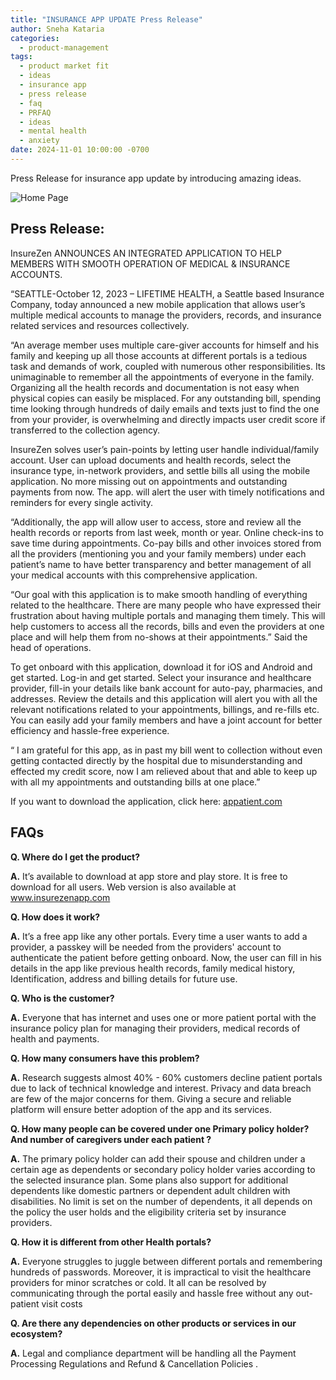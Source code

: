 ```yaml
---
title: "INSURANCE APP UPDATE Press Release"
author: Sneha Kataria
categories: 
  - product-management
tags: 
  - product market fit 
  - ideas 
  - insurance app 
  - press release 
  - faq 
  - PRFAQ 
  - ideas 
  - mental health 
  - anxiety
date: 2024-11-01 10:00:00 -0700
---
```


Press Release for insurance app update by introducing amazing ideas.

![Home Page](/blog/assets/insurance_app/home_page.png)

## **Press Release:**

InsureZen ANNOUNCES AN INTEGRATED APPLICATION TO HELP MEMBERS WITH SMOOTH OPERATION OF MEDICAL & INSURANCE ACCOUNTS.

“SEATTLE-October 12, 2023 – LIFETIME HEALTH, a Seattle based Insurance Company, today announced a new mobile application that allows user’s multiple medical accounts to manage the providers, records, and insurance related services and resources collectively.

“An average member uses multiple care-giver accounts for himself and his family and keeping up all those accounts at different portals is a tedious task and demands of work, coupled with numerous other responsibilities. Its unimaginable to remember all the appointments of everyone in the family. Organizing all the health records and documentation is not easy when physical copies can easily be misplaced. For any outstanding bill, spending time looking through hundreds of daily emails and texts just to find the one from your provider, is overwhelming and directly impacts user credit score if transferred to the collection agency.

InsureZen solves user’s pain-points by letting user handle individual/family account. User can upload documents and health records, select the insurance type, in-network providers, and settle bills all using the mobile application. No more missing out on appointments and outstanding payments from now. The app. will  alert the user with timely notifications and reminders for every single activity.

“Additionally, the app will allow user to access, store and review all the health records or reports from last week, month or year. Online check-ins to save time during appointments. Co-pay bills and other invoices stored  from all the providers (mentioning you and your family members) under each patient’s name to have better transparency and better management of all your medical accounts with this comprehensive application.

“Our goal with this application is to make smooth handling of everything related to the healthcare. There are many people who have expressed their frustration about having multiple portals and managing them timely. This will help customers to access all the records, bills and even the providers at one place and will help them from no-shows at their appointments.” Said the head of operations.

To get onboard with this application, download it for iOS and Android and get started. Log-in and get started. Select your insurance and healthcare provider, fill-in your details like bank account for auto-pay, pharmacies, and addresses. Review the details and this application will alert you with all the relevant notifications related to your appointments, billings, and re-fills etc. You can easily add your family members and have a joint account for better efficiency and hassle-free experience.

“ I am grateful for this app, as in past my bill went to collection without even getting contacted directly by the hospital due to misunderstanding and effected my credit score, now I am relieved about that and able to keep up with all my appointments and outstanding bills at one place.”

If you want to download the application, click here: [appatient.com](http://appatient.com)

## **FAQs**

**Q. Where do I get the product?**

**A.** It’s available to download at app store and play store. It is free to download for all users. Web version is also available at www.insurezenapp.com

**Q. How does it work?**

**A.** It’s a free app like any other portals. Every time a user wants to add a provider, a passkey will be needed from the providers' account to authenticate the patient before getting onboard. Now, the user can fill in his details in the app like previous health records, family medical history, Identification, address and billing details for future use.

**Q. Who is the customer?**

**A.** Everyone that has internet and uses one or more patient portal with the insurance policy plan for managing their providers, medical records of health and payments.

**Q. How many consumers have this problem?**

**A.** Research suggests almost 40% - 60% customers decline patient portals due to lack of technical knowledge and interest. Privacy and data breach are few of the major concerns for them. Giving a secure and reliable platform will ensure better adoption of the app and its services.

**Q. How many people can be covered under one Primary policy holder? And number of caregivers under each patient ?**

**A.** The primary policy holder can add their spouse and children under a certain age as dependents or secondary policy holder varies according to the selected insurance plan. Some plans also support for additional dependents like domestic partners or dependent adult children with disabilities. No limit is set on the number of dependents, it all depends on the policy the user holds and the eligibility criteria set by insurance providers.

**Q. How it is different from other Health portals?**

**A.** Everyone struggles to juggle between different portals and remembering hundreds of passwords. Moreover, it is impractical to visit the healthcare providers for minor scratches or cold. It all can be resolved by communicating through the portal easily and hassle free without any out-patient visit costs

**Q. Are there any dependencies on other products or services in our ecosystem?**

**A.** Legal and compliance department will be handling all the Payment Processing Regulations and Refund & Cancellation Policies .